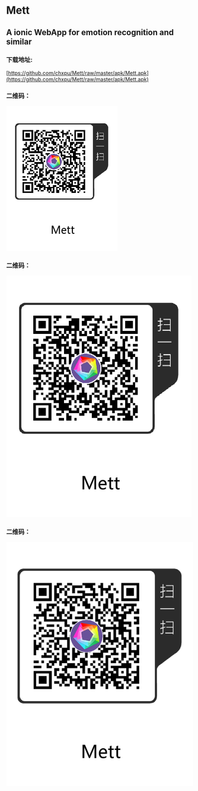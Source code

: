 # Mett
## A ionic WebApp for emotion recognition and similar

### 下载地址:
[https://github.com/chxpu/Mett/raw/master/apk/Mett.apk](https://github.com/chxpu/Mett/raw/master/apk/Mett.apk)

### 二维码：
![扫码下载](https://github.com/chxpu/Mett/blob/master/src/assets/imgs/QRcodes/cli_300px.png)

### 二维码：
![扫码下载](https://github.com/chxpu/Mett/blob/master/src/assets/imgs/QRcodes/cli_500px.png)

### 二维码：
![扫码下载](https://github.com/chxpu/Mett/blob/master/src/assets/imgs/QRcodes/cli_1000px.png)
